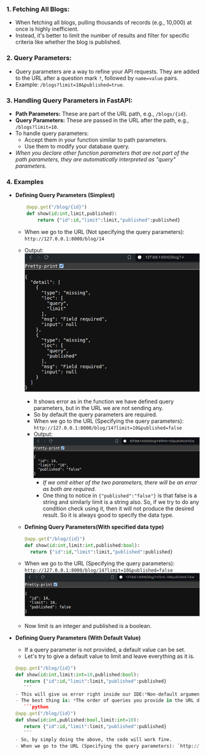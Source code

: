 ### 1. **Fetching All Blogs:**

- When fetching all blogs, pulling thousands of records (e.g., 10,000) at once is highly inefficient.
- Instead, it's better to limit the number of results and filter for specific criteria like whether the blog is published.
### 2. **Query Parameters:**

- Query parameters are a way to refine your API requests. They are added to the URL after a question mark `?`, followed by `name=value` pairs.
- Example: `/blogs?limit=10&published=true`.
### 3. **Handling Query Parameters in FastAPI:**

- **Path Parameters:** These are part of the URL path, e.g., `/blogs/{id}`.
- **Query Parameters:** These are passed in the URL after the path, e.g., `/blogs?limit=10`.
- To handle query parameters:
    - Accept them in your function similar to path parameters.
    - Use them to modify your database query.
- *When you declare other function parameters that are not part of the path parameters, they are automatically interpreted as "query" parameters.*
### 4. Examples
- **Defining Query Parameters (Simplest)**
	```python
		@app.get("/blog/{id}")
		def show(id:int,limit,published):
			return {"id":id,"limit":limit,"published":published}
	```

	- When we go to the URL (Not specifying the query parameters): `http://127.0.0.1:8000/blog/14`
	- Output:
	  ![image](images/image-5.png)
	  - It shows error as in the function we have defined query parameters, but in the URL we are not sending any.
	  - So by default the query parameters are required.
	  - When we go to the URL (Specifying the query parameters): `http://127.0.0.1:8000/blog/14?limit=10&published=false`
	  - Output:
		 ![image](images/image-6.png)
		- *If we omit either of the two parameters, there will be an error as both are required.*
		- One thing to notice in `{"published":"false"}` is that false is a string and similarly limit is a string also. So, if we try to do any condition check using it, then it will not produce the desired result. So it is always good to specify the data type.
	
	- **Defining Query Parameters(With specified data type)**
	  ```python
	  @app.get("/blog/{id}")
	  def show(id:int,limit:int,published:bool):
		return {"id":id,"limit":limit,"published":published}
		```
	- When we go to the URL (Specifying the query parameters): `http://127.0.0.1:8000/blog/14?limit=10&published=false`
	 ![image](images/image-7.png)
	- Now limit is an integer and published is a boolean.

- **Defining Query Parameters (With Default Value)**
	- If a query parameter is not provided, a default value can be set.
	- Let's try to give a default value to limit and leave everything as it is.
	 ```python
	 @app.get("/blog/{id}")
	 def show(id:int,limit:int=10,published:bool):
		return {"id":id,"limit":limit,"published":published}
		```
	- This will give us error right inside our IDE:*Non-default argument follows default argument* : which essentially means that we need to define arguments with default values after the non-default arguments.
	- The best thing is: *The order of queries you provide in the URL doesn't have to match with the order of arguments of the function as query parameters are identified by their name and not their position*
		```python
	 @app.get("/blog/{id}")
	 def show(id:int,published:bool,limit:int=10):
		return {"id":id,"limit":limit,"published":published}
		```
	- So, by simply doing the above, the code will work fine.
	- When we go to the URL (Specifying the query parameters): `http://127.0.0.1:8000/blog/14?limit=20&published=false`
	